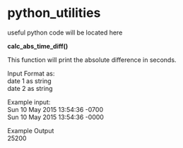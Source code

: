 # python_utilities
useful python code will be located here

**calc_abs_time_diff()**

This function will print the absolute difference in seconds.

Input Format as:<br/>
date 1 as string<br/>
date 2 as string<br/>

Example input:<br/>
Sun 10 May 2015 13:54:36 -0700<br/>
Sun 10 May 2015 13:54:36 -0000<br/>

Example Output<br/>
25200
